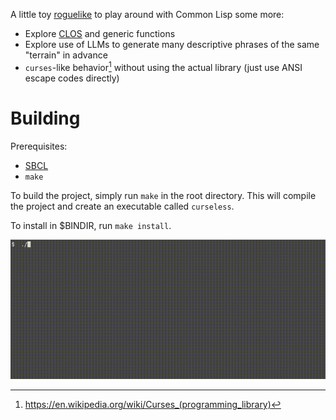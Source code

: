 A little toy [roguelike](https://en.wikipedia.org/wiki/Roguelike) to play around with Common Lisp some more:

- Explore
  [CLOS](https://en.wikipedia.org/wiki/Common_Lisp_Object_System) and
  generic functions
- Explore use of LLMs to generate many descriptive phrases of the same
  "terrain" in advance
- `curses`-like behavior[^1] without using the actual library (just
  use ANSI escape codes directly)

[^1]: https://en.wikipedia.org/wiki/Curses_(programming_library)

# Building

Prerequisites:

- [SBCL](https://en.wikipedia.org/wiki/Steel_Bank_Common_Lisp)
- `make`

To build the project, simply run `make` in the root directory. This will compile the project and create an executable called `curseless`.

To install in $BINDIR, run `make install`.

![curseless in action](https://github.com/eigenhombre/gifs/blob/master/gifs/curseless0.gif)
